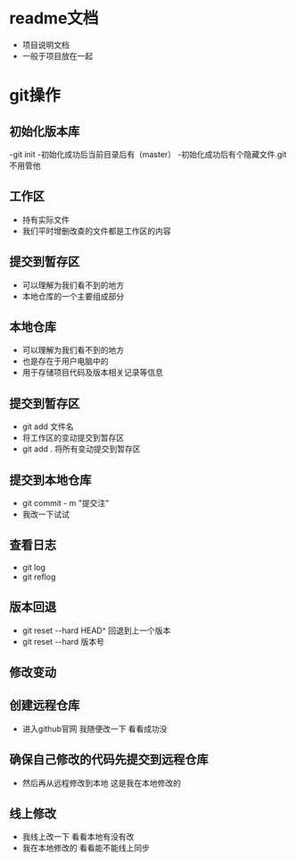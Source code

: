 # readme文档
- 项目说明文档
- 一般于项目放在一起

# git操作

## 初始化版本库
-git init
-初始化成功后当前目录后有（master）
-初始化成功后有个隐藏文件.git 不用管他


## 工作区
- 持有实际文件
- 我们平时增删改查的文件都是工作区的内容


## 提交到暂存区
- 可以理解为我们看不到的地方
- 本地仓库的一个主要组成部分

## 本地仓库
- 可以理解为我们看不到的地方
- 也是存在于用户电脑中的
- 用于存储项目代码及版本相关记录等信息

## 提交到暂存区
- git add 文件名
- 将工作区的变动提交到暂存区
- git add . 将所有变动提交到暂存区

## 提交到本地仓库
- git commit - m "提交注"
- 我改一下试试

## 查看日志
- git log
- git reflog

## 版本回退
- git reset --hard HEAD^ 回退到上一个版本
- git reset --hard 版本号

## 修改变动


## 创建远程仓库
- 进入github官网
  我随便改一下  看看成功没

## 确保自己修改的代码先提交到远程仓库
- 然后再从远程修改到本地
  这是我在本地修改的
## 线上修改
- 我线上改一下 看看本地有没有改
- 我在本地修改的 看看能不能线上同步
